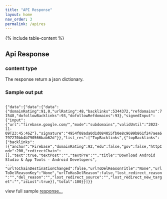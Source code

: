 ```yaml
---
title: "API Response"
layout: home
nav_order: 3
permalink: /apires
---
```


{% include table-content %}

## Api Response

### content type

The response return a json dictionary.

### Sample out put
<code>
{"data":{"data":{"data":{"domainRating":91.0,"urlRating":48,"backlinks":5344372,"refdomains":71548,"dofollowBacklinks":93,"dofollowRefdomains":93},"signedInput":{"input":{"url":"firebase.google.com/","mode":"subdomains","validUntil":"2023-11-09T23:45:46Z"},"signature":"4954f08ada0d1d084055fb0e8c9699b861f247aea6797270bb4b790566bab62d"}},"list_res":["TopBacklinks",{"topBacklinks":{"backlinks":[{"anchor":"Firebase","domainRating":92,"edu":false,"gov":false,"httpCode":200,"redirectChain":[],"text":true,"textPost":"","textPre":"","title":"Download Android Studio & App Tools - Android Developers",
...
"urlToChainDestinationChanged":false,"urlToDelReasonTitle":"None","urlToDelReasonKey":"None","urlToHasDelReason":false,"lost_redirect_reason":"","del_reason":"","lost_redirect_source":"","lost_redirect_new_target":"","isLost":true}],"total":100}}]}}
</code>

view full sample [response...](/sample-res/)